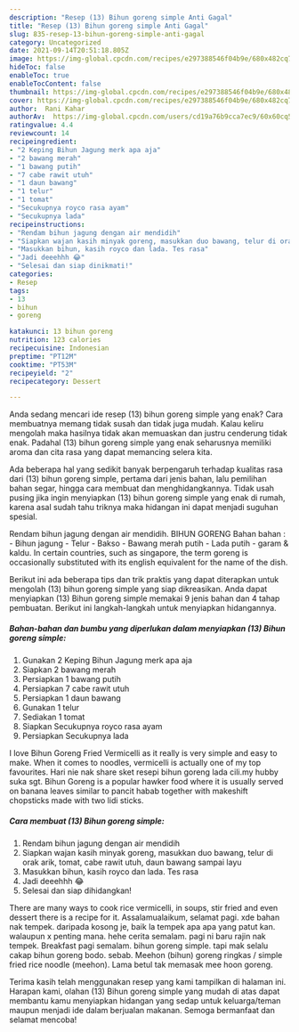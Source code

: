 ```yaml
---
description: "Resep (13) Bihun goreng simple Anti Gagal"
title: "Resep (13) Bihun goreng simple Anti Gagal"
slug: 835-resep-13-bihun-goreng-simple-anti-gagal
category: Uncategorized
date: 2021-09-14T20:51:18.805Z
image: https://img-global.cpcdn.com/recipes/e297388546f04b9e/680x482cq70/13-bihun-goreng-simple-foto-resep-utama.jpg
hideToc: false
enableToc: true
enableTocContent: false
thumbnail: https://img-global.cpcdn.com/recipes/e297388546f04b9e/680x482cq70/13-bihun-goreng-simple-foto-resep-utama.jpg
cover: https://img-global.cpcdn.com/recipes/e297388546f04b9e/680x482cq70/13-bihun-goreng-simple-foto-resep-utama.jpg
author:  Rani Kahar
authorAv:  https://img-global.cpcdn.com/users/cd19a76b9cca7ec9/60x60cq50/avatar.jpg
ratingvalue: 4.4
reviewcount: 14
recipeingredient:
- "2 Keping Bihun Jagung merk apa aja"
- "2 bawang merah"
- "1 bawang putih"
- "7 cabe rawit utuh"
- "1 daun bawang"
- "1 telur"
- "1 tomat"
- "Secukupnya royco rasa ayam"
- "Secukupnya lada"
recipeinstructions:
- "Rendam bihun jagung dengan air mendidih"
- "Siapkan wajan kasih minyak goreng, masukkan duo bawang, telur di orak arik, tomat, cabe rawit utuh, daun bawang sampai layu"
- "Masukkan bihun, kasih royco dan lada. Tes rasa"
- "Jadi deeehhh 😂"
- "Selesai dan siap dinikmati!"
categories:
- Resep
tags:
- 13
- bihun
- goreng

katakunci: 13 bihun goreng 
nutrition: 123 calories
recipecuisine: Indonesian
preptime: "PT12M"
cooktime: "PT53M"
recipeyield: "2"
recipecategory: Dessert

---
```



Anda sedang mencari ide resep (13) bihun goreng simple yang enak? Cara membuatnya memang tidak susah dan tidak juga mudah. Kalau keliru mengolah maka hasilnya tidak akan memuaskan dan justru cenderung tidak enak. Padahal (13) bihun goreng simple yang enak seharusnya memiliki aroma dan cita rasa yang dapat memancing selera kita.


Ada beberapa hal yang sedikit banyak berpengaruh terhadap kualitas rasa dari (13) bihun goreng simple, pertama dari jenis bahan, lalu pemilihan bahan segar, hingga cara membuat dan menghidangkannya. Tidak usah pusing jika ingin menyiapkan (13) bihun goreng simple yang enak di rumah, karena asal sudah tahu triknya maka hidangan ini dapat menjadi suguhan spesial.

Rendam bihun jagung dengan air mendidih. BIHUN GORENG Bahan bahan : - Bihun jagung - Telur - Bakso - Bawang merah putih - Lada putih - garam &amp; kaldu. In certain countries, such as singapore, the term goreng is occasionally substituted with its english equivalent for the name of the dish.


Berikut ini ada beberapa tips dan trik praktis yang dapat diterapkan untuk mengolah (13) bihun goreng simple yang siap dikreasikan. Anda dapat menyiapkan (13) Bihun goreng simple memakai 9 jenis bahan dan 4 tahap pembuatan. Berikut ini langkah-langkah untuk menyiapkan hidangannya.

<!--inarticleads1-->

##### Bahan-bahan dan bumbu yang diperlukan dalam menyiapkan (13) Bihun goreng simple:

1. Gunakan 2 Keping Bihun Jagung merk apa aja
1. Siapkan 2 bawang merah
1. Persiapkan 1 bawang putih
1. Persiapkan 7 cabe rawit utuh
1. Persiapkan 1 daun bawang
1. Gunakan 1 telur
1. Sediakan 1 tomat
1. Siapkan Secukupnya royco rasa ayam
1. Persiapkan Secukupnya lada


I love Bihun Goreng Fried Vermicelli as it really is very simple and easy to make. When it comes to noodles, vermicelli is actually one of my top favourites. Hari nie nak share sket resepi bihun goreng lada cili.my hubby suka sgt. Bihun Goreng is a popular hawker food where it is usually served on banana leaves similar to pancit habab together with makeshift chopsticks made with two lidi sticks. 

<!--inarticleads2-->

##### Cara membuat (13) Bihun goreng simple:

1. Rendam bihun jagung dengan air mendidih
1. Siapkan wajan kasih minyak goreng, masukkan duo bawang, telur di orak arik, tomat, cabe rawit utuh, daun bawang sampai layu
1. Masukkan bihun, kasih royco dan lada. Tes rasa
1. Jadi deeehhh 😂
1. Selesai dan siap dihidangkan!

There are many ways to cook rice vermicelli, in soups, stir fried and even dessert there is a recipe for it. Assalamualaikum, selamat pagi. xde bahan nak tempek. daripada kosong je, baik la tempek apa apa yang patut kan. walaupun x penting mana. hehe cerita semalam. pagi ni baru rajin nak tempek. Breakfast pagi semalam. bihun goreng simple. tapi mak selalu cakap bihun goreng bodo. sebab. Meehon (bihun) goreng ringkas / simple fried rice noodle (meehon). Lama betul tak memasak mee hoon goreng. 

Terima kasih telah menggunakan resep yang kami tampilkan di halaman ini. Harapan kami, olahan (13) Bihun goreng simple yang mudah di atas dapat membantu kamu menyiapkan hidangan yang sedap untuk keluarga/teman maupun menjadi ide dalam berjualan makanan. Semoga bermanfaat dan selamat mencoba!
